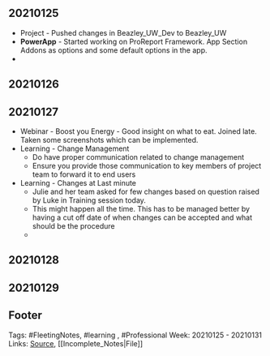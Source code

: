 ## 20210125
- Project - Pushed changes in Beazley_UW_Dev to Beazley_UW
- **PowerApp** - Started working on ProReport Framework. App Section Addons as options and some default options in the app. 
- 
## 20210126
 
 
## 20210127
- Webinar - Boost you Energy - Good insight on what to eat. Joined late. Taken some screenshots which can be implemented.
- Learning - Change Management 
	- Do have proper communication related to change management
	- Ensure you provide those communication to key members of project team to forward it to end users
- Learning - Changes at Last minute
	- Julie and her team asked for few changes based on question raised by Luke in Training session today.
	- This might happen all the time. This has to be managed better by having a cut off date of when changes can be accepted and what should be the procedure
	- 

## 20210128


## 20210129


## Footer

Tags: #FleetingNotes, #learning , #Professional
Week: 20210125 - 20210131
Links: 
[Source](template.md), [[Incomplete_Notes|File]]

<!--
Comment - 
-->
<!--stackedit_data:
eyJoaXN0b3J5IjpbLTEyODE2MDczODYsLTEwMTExOTk1OTVdfQ
==
-->